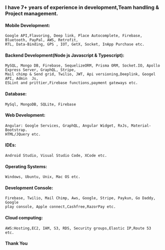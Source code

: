 ### I have 7+ years of experience in development,Team handling & Project management.

#### Mobile Development:
    Google API,Flavoring, Deep link, Place Autocomplete, Firebase, Bluetooth, PayPal, AWS, Retrofit,
    RTL, Data-Binding, GPS , IOT, GetX, Socket, InApp Purchase etc.

#### Backend Development(Node js Javascript & Typescript):
    MySQL, Mongo DB, Firebase, SequelizeORM, Prisma ORM, Socket.IO, Apollo Express Server, GraphQL, Stripe, 
    Mail chimp & Send grid, Twilio, JWT, Api versioning,Deeplink, Googel API, Admin  Js, 
    ESLint and prittier,Firebase functions,payment gateways etc.

#### Database:
    MySql, MongoDB, SQLite, Firebase

#### Web Development:
    Angular: Google Services, GraphQL, Angular Widget, RxJs, Material-Bootstrap.
    HTML/JQuery etc.

#### IDEs: 
    Android Studio, Visual Studio Code, XCode etc.

#### Operating Systems: 
    Windows, Ubuntu, Unix, Mac OS etc.

#### Development Console: 
    Firebase, Twilio, Mail Chimp, Aws, Google, Stripe, Paykun, Go Daddy, Google 
    play console, Apple connect,Cashfree,RazorPay etc.

#### Cloud computing:
    AWS:Hosting,EC2, IAM, S3, RDS, Security groups,Elastic IP,Route 53 etc.


#### Thank You


